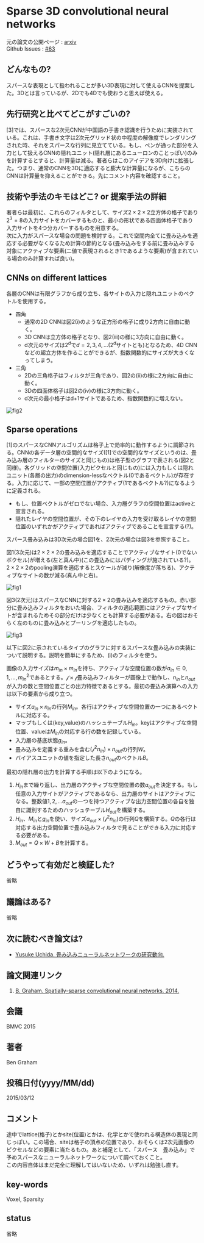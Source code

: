 # Sparse 3D convolutional neural networks

元の論文の公開ページ : [arxiv](https://arxiv.org/pdf/1505.02890.pdf)  
Github Issues : [#63](https://github.com/Obarads/obarads.github.io/issues/63)

## どんなもの?
スパースな表現として扱われることが多い3D表現に対して使えるCNNを提案した。3Dとは言っているが、2Dでも4Dでも使おうと思えば使える。

## 先行研究と比べてどこがすごいの?
[3]では、スパースな2次元CNNが中国語の手書き認識を行うために実装されている。これは、手書き文字は2次元グリッド状の中程度の解像度でレンダリングされた時、それをスパースな行列に見立てている。もし、ペンが通った部分を入力として扱えるCNNの隠れユニット(隠れ層にあるニューロンのことっぽい)のみを計算するとすると、計算量は減る。著者らはこのアイデアを3D向けに拡張した。つまり、通常のCNNを3Dに適応すると膨大な計算量になるが、こちらのCNNは計算量を抑えることができる。先にコメント内容を確認すること。

## 技術や手法のキモはどこ? or 提案手法の詳細
著者らは最初に、これらのフィルタとして、サイズ$2\times 2\times 2$立方体の格子であり$2^3=8$の入力サイトをカバーするものと、最小の形状である四面体格子であり入力サイトを4つ分カバーするものを用意する。  
次に入力がスパースな場合の問題を検討する。これで空間内全てに畳み込みを適応する必要がなくなるため計算の節約となる(畳み込みをする前に畳み込みする対象にアクティブな要素(二値で表現されるとき1であるような要素)が含まれている場合のみ計算すれば良い)。  

## CNNs on different lattices
各層のCNNは有限グラフから成り立ち、各サイトの入力と隠れユニットのベクトルを使用する。

- 四角
  - 通常の2D CNNは図2(i)のような正方形の格子に成り2方向に自由に動く。
  - 3D CNNは立方体の格子となり、図2(iii)の様に3方向に自由に動く。
  - d次元のサイズは$2^d$で$d=2,3,4,\ldots$($2^d$サイトとも)となるため、4D CNNなどの超立方体を作ることができるが、指数関数的にサイズが大きくなってしまう。
- 三角
  - 2Dの三角格子はフィルタが三角であり、図2の(ii)の様に2方向に自由に動く。
  - 3Dの四面体格子は図2の(iv)の様に3方向に動く。
  - d次元の最小格子はd+1サイトであるため、指数関数的に増えない。

![fig2](img/S3CNN/fig2.png)

## Sparse operations
[1]のスパースなCNNアルゴリズムは格子上で効率的に動作するように調節される。CNNの各データ層の空間的なサイズ([1]での空間的なサイズというのは、畳み込み層のフィルターのサイズと同じもの)は格子型のグラフで表される(図2と同様)。各グリッドの空間位置(入力ピクセルと同じもの)には入力もしくは隠れユニット(各層の出力)のdimension-lessなベクトル(0であるベクトル)が存在する。入力に応じて、一部の空間位置がアクティブ(1であるベクトル?)になるように定義される。

- もし、位置ベクトルがゼロでない場合、入力層グラフの空間位置はactiveと宣言される。
- 隠れたレイヤの空間位置が、その下のレイヤの入力を受け取るレイヤの空間位置のいずれかがアクティブであればアクティブであることを宣言する(?)。

スパース畳み込みは3D次元の場合図1を、2次元の場合は図3を参照すること。

図1(3次元)は$2\times 2\times 2$の畳み込みを適応することでアクティブなサイト(0でないボクセル)が増える(左と真ん中)(この畳込みにはパディングが施されている?)。$2\times 2\times 2$のpooling演算を適応するとスケールが減り(解像度が落ちる)、アクティブなサイトの数が減る(真ん中と右)。

![fig1](img/S3CNN/fig1.png)

図3(2次元)はスパースなCNNに対する$2\times 2$の畳み込みを適応するもの。赤い部分に畳み込みフィルタをおいた場合、フィルタの適応範囲にはアクティブなサイトが含まれるためその部分だけは少なくとも計算する必要がある。右の図はおそらく左のものに畳み込みとプーリングを適応したもの。

![fig3](img/S3CNN/fig3.png)

以下に図2に示されているタイプのグラフに対するスパースな畳み込みの実装について説明する。説明を簡単にするため、(i)のフィルタを使う。

画像の入力サイズは$m_ {in}\times m_ {in}$を持ち、アクティブな空間位置の数が$a_ {in} \in {0,1,\ldots,m_ {in}^2}$であるとする。$\mathcal{f}\times\mathcal{f}$畳み込みフィルターが画像上で動作し、$n_ {in}$と$n_ {out}$が入力の数と空間位置ごとの出力特徴であるとする。最初の畳込み演算への入力は以下の要素から成り立つ。

- サイズ$a_ {in} \times n_ {in}$の行列$M_ {in}$。各行はアクティブな空間位置の一つにあるベクトルに対応する。
- マップもしくは(key,value)のハッシュテーブル$H_ {in}$。keyはアクティブな空間位置、valueは$M_ {in}$の対応する行の数を記録している。
- 入力層の基底状態$g_ {in}$。
- 畳み込みを定義する重みを含む$(\mathcal{f}^2n_ {in})\times n_ {out}$の行列$W$。
- バイアスユニットの値を指定した長さ$n_ {out}$のベクトル$B$。

最初の隠れ層の出力を計算する手順は以下のようになる。

1. $H_ {in}$まで繰り返し、出力層のアクティブな空間位置の数$a_ {out}$を決定する。もし任意の入力サイトがアクティブであるなら、出力層のサイトはアクティブになる。整数値$1,2,\ldots a_ {out}$の一つを持つアクティブな出力空間位置の各自を独自に識別するためのハッシュテーブル$H_ {out}$を構築する。
2. $H_ {in}$、$M_ {in}$と$g_ {in}$を使い、サイズ$a_ {out}\times (\mathcal{f}^2n_ {in})$の行列$Q$を構築する。$Q$の各行は対応する出力空間位置で畳み込みフィルタで見ることができる入力に対応する必要がある。
3. $M_ {out}=Q\times W+B$を計算する。

## どうやって有効だと検証した?
省略

## 議論はある?
省略

## 次に読むべき論文は?
- [Yusuke Uchida. 畳み込みニューラルネットワークの研究動向.](https://www.slideshare.net/ren4yu/ss-84282514)

## 論文関連リンク
1. [B. Graham. Spatially-sparse convolutional neural networks. 2014.](https://arxiv.org/abs/1409.6070)

## 会議
BMVC 2015

## 著者
Ben Graham

## 投稿日付(yyyy/MM/dd)
2015/03/12

## コメント
途中でlattice(格子)とかsite(位置)とかは、化学とかで使われる構造体の表現と同じっぽい。この場合、siteは格子の頂点の位置であり、おそらくは2次元画像のピクセルなどの要素に当たるもの。あと補足として、「スパース　畳み込み」で予めスパースなニューラルネットワークについて調べておくこと。  
この内容自体はまだ完全に理解してはいないため、いずれは勉強し直す。

## key-words
Voxel, Sparsity

## status
省略